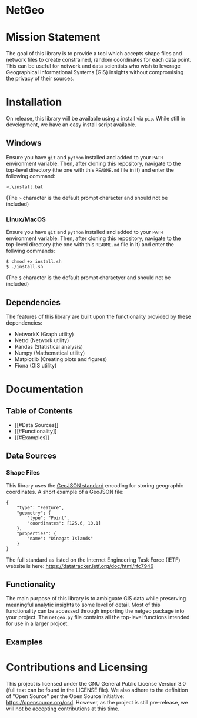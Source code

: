 # NetGeo
# Mission Statement
The goal of this library is to provide a tool which accepts shape files and network files to create constrained, random coordinates for each data point. This can be useful for network and data scientists who wish to leverage Geographical Informational Systems (GIS) insights without compromising the privacy of their sources.
# Installation
On release, this library will be available using a install via `pip`. While still in development, we have an easy install script available.
## Windows
Ensure you have `git` and `python` installed and added to your `PATH` environment variable. Then, after cloning this repository, navigate to the top-level directory (the one with this `README.md` file in it) and enter the following command:
```
>.\install.bat
```
(The `>` character is the default prompt character and should not be included)
### Linux/MacOS
Ensure you have `git` and `python` installed and added to your `PATH` environment variable. Then, after cloning this repository, navigate to the top-level directory (the one with this `README.md` file in it) and enter the follwing commands:
```
$ chmod +x install.sh
$ ./install.sh
```
(The `$` character is the default prompt charactyer and should not be included)
## Dependencies
The features of this library are built upon the functionality provided by these dependencies:
- NetworkX (Graph utility)
- Netrd (Network utility)
- Pandas (Statistical analysis)
- Numpy (Mathematical utility)
- Matplotlib (Creating plots and figures)
- Fiona (GIS utility)
# Documentation
## Table of Contents
- [[#Data Sources]]
- [[#Functionality]]
- [[#Examples]]
## Data Sources
### Shape Files
This library uses the [GeoJSON standard](https://geojson.org) encoding for storing geographic coordinates. A short example of a GeoJSON file:
```
{
    "type": "Feature",
    "geometry": {
        "type": "Point",
        "coordinates": [125.6, 10.1]
    },
    "properties": {
        "name": "Dinagat Islands"
    }
}
```
The full standard as listed on the Internet Engineering Task Force (IETF) website is here: https://datatracker.ietf.org/doc/html/rfc7946
## Functionality
The main purpose of this library is to ambiguate GIS data while preserving meaningful analytic insights to some level of detail. Most of this functionality can be accessed through importing the netgeo package into your project. The `netgeo.py` file contains all the top-level functions intended for use in a larger projcet.
## Examples
# Contributions and Licensing
This project is licensed under the GNU General Public License Version 3.0 (full text can be found in the LICENSE file). We also adhere to the definition of "Open Source" per the Open Source Initiative: https://opensource.org/osd. However, as the project is still pre-release, we will not be accepting contributions at this time.
